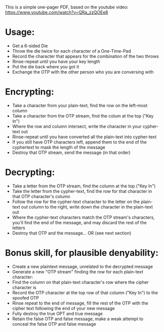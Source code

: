 This is a simple one-pager PDF, based on the youtube video: https://www.youtube.com/watch?v=QRa_zzQOEe8
  
# Usage:
* Get a 6-sided Die
* Throw the die twice for each character of a One-Time-Pad
* Record the character that appears for the combination of the two throws
* Rinse-repeat until you have your key length
* Put the die back where you got it
* Exchange the OTP with the other person who you are conversing with
  
# Encrypting:
* Take a character from your plain-text, find the row on the left-most column
* Take a character from the OTP stream, find the colum at the top ("Key In")
* Where the row and column intersect, write the character in your cypher-text out
* Rinse-repeat until you have converted all the plain-text into cypher-text
* If you still have OTP characters left, append them to the end of the cyphertext to mask the length of the message
* Destroy that OTP stream, send the message (in that order)
  
# Decrypting:
* Take a letter from the OTP stream, find the column at the top ("Key In")
* Take the letter from the cypher-text, find the row for that character in that OTP character's column
* Follow the row for the cypher-text character to the letter on the plain-text out column to the right, write down the character in the plain-text out
* Where the cypher-text characters match the OTP stream's characters, you'll find the end of the message, and may discard the rest of the letters
* Destroy that OTP and the message... OR (see next section)
  
# Bonus skill, for plausible denyability:
* Create a new plaintext message, unrelated to the decrypted message
* Generate a new "OTP stream" finding the row for each plain-text character:
 * Find the column on that plain-text character's row where the cipher character is
 * Record the OTP character at the top row of that column ("Key In") to the spoofed OTP
 * Rinse repeat to the end of message, fill the rest of the OTP with the cipher text following the end of your new message
 * Fully destroy the true OPT and true message
 * Retain the false OTP and false message, make a weak attempt to conceal the false OTP and false message
